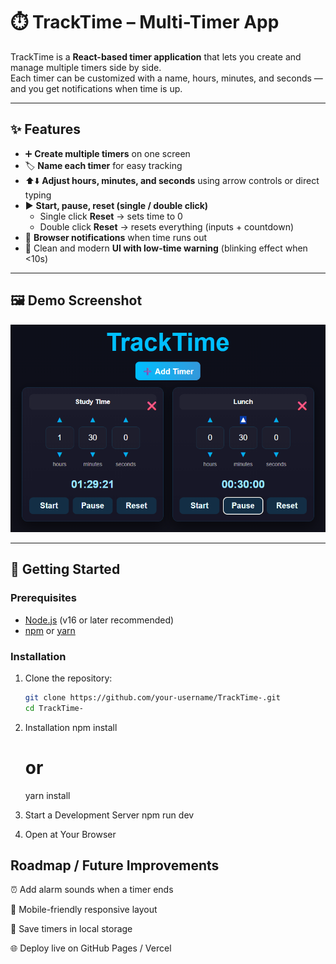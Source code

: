 # ⏱️ TrackTime – Multi-Timer App

TrackTime is a **React-based timer application** that lets you create and manage multiple timers side by side.  
Each timer can be customized with a name, hours, minutes, and seconds — and you get notifications when time is up.

---

## ✨ Features

- ➕ **Create multiple timers** on one screen
- 🏷️ **Name each timer** for easy tracking
- ⬆️⬇️ **Adjust hours, minutes, and seconds** using arrow controls or direct typing
- ▶️ **Start, pause, reset (single / double click)**
  - Single click **Reset** → sets time to 0
  - Double click **Reset** → resets everything (inputs + countdown)
- 🔔 **Browser notifications** when time runs out
- 🎨 Clean and modern **UI with low-time warning** (blinking effect when <10s)

---

## 🖼️ Demo Screenshot

![Multiple Timer Assigned with different task!](./Screenshot.png)

---

## 🚀 Getting Started

### Prerequisites

- [Node.js](https://nodejs.org/) (v16 or later recommended)
- [npm](https://www.npmjs.com/) or [yarn](https://yarnpkg.com/)

### Installation

1. Clone the repository:

   ```bash
   git clone https://github.com/your-username/TrackTime-.git
   cd TrackTime-

   ```

2. Installation
   npm install

   # or

   yarn install

3. Start a Development Server
   npm run dev

4. Open at Your Browser

## Roadmap / Future Improvements

⏰ Add alarm sounds when a timer ends

📱 Mobile-friendly responsive layout

💾 Save timers in local storage

🌐 Deploy live on GitHub Pages / Vercel
